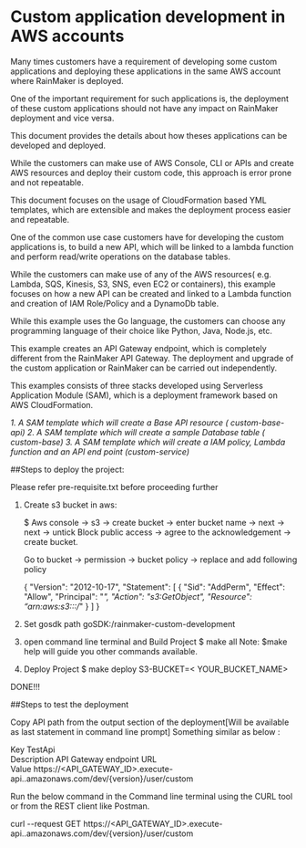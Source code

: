 # Custom application development in AWS accounts

Many times customers have a requirement of developing some custom applications and deploying these applications in the same AWS account where RainMaker is deployed.

One of the important requirement for such applications is, the deployment of these custom applications should not have any impact on RainMaker deployment and vice versa.

This document provides the details about how theses applications can be developed and deployed.

While the customers can make use of AWS Console, CLI  or APIs and create AWS resources and deploy their custom code, this approach is error prone and not repeatable.

This document focuses on the usage of CloudFormation based YML templates, which are extensible and makes the deployment process easier and repeatable.

One of the common use case customers have for developing the custom applications is, to build a new API, which will be linked to a lambda function and perform read/write operations on the database tables.

While the customers can make use of any of the AWS resources( e.g. Lambda, SQS, Kinesis, S3, SNS, even EC2 or containers),  this example focuses on how a new API can be created and linked to a Lambda function and creation of IAM Role/Policy and a DynamoDb table. 

While this example uses the Go language, the customers can choose any programming language of their choice like Python, Java, Node.js, etc.

This example creates an API Gateway endpoint, which is completely different from the RainMaker API Gateway. The deployment and upgrade of the custom application or RainMaker can be carried out independently.

This examples consists of three stacks developed using Serverless Application Module (SAM), which is a deployment framework based on AWS CloudFormation. 


*1. A SAM template which will create a Base API resource ( custom-base-api)
2. A SAM template which will create a sample Database table ( custom-base)
3. A SAM template which will create a IAM policy, Lambda function and an API end point (custom-service)*


##Steps to deploy the project:

Please refer pre-requisite.txt before proceeding further

1) Create s3 bucket in aws: 
   
   $ Aws console -> s3 -> create bucket -> enter bucket name -> next -> next -> untick Block public access -> agree to the acknowledgement -> create bucket. 
   
   Go to bucket -> permission -> bucket policy -> replace and add following policy 
   
   { 
       "Version": "2012-10-17", 
       "Statement": [ 
           { 
               "Sid": "AddPerm", 
               "Effect": "Allow", 
               "Principal": "*", 
               "Action": "s3:GetObject", 
               "Resource": “arn:aws:s3:::<Your Bucket Name>/*" 
           } 
       ] 
   } 

2) Set gosdk path
goSDK:/rainmaker-custom-development 

3) open command line terminal and Build Project 
$ make all 
Note: $make help will guide you other commands available. 
 
4) Deploy Project 
 $ make deploy S3-BUCKET=< YOUR_BUCKET_NAME> 
 
DONE!!! 


##Steps to test the deployment

Copy API path from the output section of the deployment[Will be available as last statement in command line prompt] 
Something similar as below :

Key                 TestApi                                                                                                                                      
Description         API Gateway endpoint URL                                                                                          
Value               https://<API_GATEWAY_ID>.execute-api.<REGION>.amazonaws.com/dev/{version}/user/custom

Run the below command in the Command line terminal using the CURL tool or from the REST client like Postman.

curl --request GET https://<API_GATEWAY_ID>.execute-api.<REGION>.amazonaws.com/dev/{version}/user/custom
